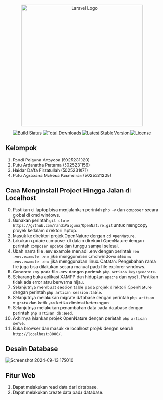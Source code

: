 <p align="center"><a href="https://laravel.com" target="_blank"><img src="https://raw.githubusercontent.com/laravel/art/master/logo-lockup/5%20SVG/2%20CMYK/1%20Full%20Color/laravel-logolockup-cmyk-red.svg" width="400" alt="Laravel Logo"></a></p>

<p align="center">
<a href="https://github.com/laravel/framework/actions"><img src="https://github.com/laravel/framework/workflows/tests/badge.svg" alt="Build Status"></a>
<a href="https://packagist.org/packages/laravel/framework"><img src="https://img.shields.io/packagist/dt/laravel/framework" alt="Total Downloads"></a>
<a href="https://packagist.org/packages/laravel/framework"><img src="https://img.shields.io/packagist/v/laravel/framework" alt="Latest Stable Version"></a>
<a href="https://packagist.org/packages/laravel/framework"><img src="https://img.shields.io/packagist/l/laravel/framework" alt="License"></a>
</p>

## Kelompok
1. Randi Palguna Artayasa (5025231020)
2. Putu Ardanatha Pratama (5025231156)
3. Haidar Daffa Firzatullah (5025231071)
4. Putu Agrapana Mahesa Kusmeiran (5025231225)

## Cara Menginstall Project Hingga Jalan di Localhost
0. Pastikan di laptop bisa menjalankan perintah `php -v` dan `composer` secara global di cmd windows.
1. Gunakan perintah `git clone https://github.com/randiPalguna/OpenNature.git` untuk mengcopy proyek kedalam direktori laptop.
2. Masuk ke direktori projek OpenNature dengan `cd OpenNature`.
3. Lakukan update composer di dalam direktori OpenNature dengan perintah `composer update` dan tunggu sampai selesai.
4. Ubah nama file .env.example menjadi .env dengan perintah `ren .env.example .env` jika menggunakan cmd windows atau `mv .env.example .env` jika menggunakan linux.
   Catatan: Pengubahan nama file juga bisa dilakukan secara manual pada file explorer windows.
5. Generate key pada file .env dengan perintah `php artisan key:generate`.
6. Sekarang buka aplikasi XAMPP dan hidupkan `apache` dan `mysql`. Pastikan tidak ada error atau berwarna hijau.
7. Selanjutnya membuat session table pada projek direktori OpenNature dengan perintah `php artisan session:table`.
8. Selanjutnya melakukan migrate database dengan perintah `php artisan migrate` dan ketik `yes` ketika dimintai keterangan.
9. Selanjutnya melakukan penambahan data pada database dengan perintah `php artisan db:seed`.
10. Akhirnya jalankan projek OpenNature dengan perintah `php artisan serve`.
11. Buka browser dan masuk ke localhost projek dengan search `http://localhost:8000/`.

## Desain Database
![Screenshot 2024-09-13 175010](https://github.com/user-attachments/assets/81d8f333-d486-4b90-be9b-d399eff9fdc4)

## Fitur Web
1. Dapat melakukan read data dari database.
2. Dapat melakukan create data pada database.
